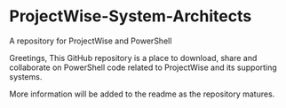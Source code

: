 # ProjectWise-System-Architects
A repository for ProjectWise and PowerShell

Greetings,
This GitHub repository is a place to download, share and collaborate on PowerShell code related to ProjectWise and its supporting systems.

More information will be added to the readme as the repository matures.

